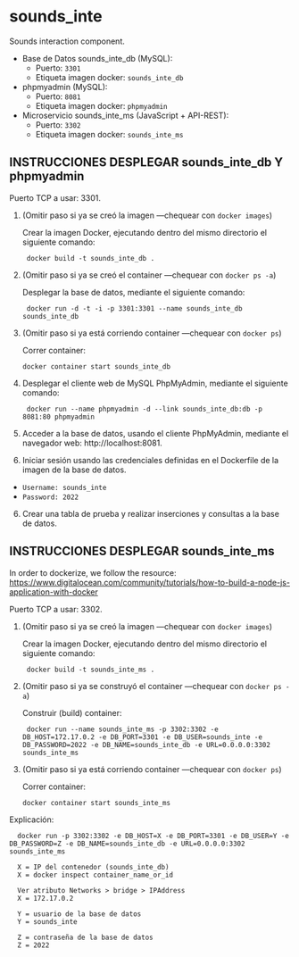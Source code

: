 # sounds_inte
Sounds interaction component.
* Base de Datos sounds_inte_db (MySQL): 
  *  Puerto: `3301`
  *  Etiqueta imagen docker: `sounds_inte_db`
* phpmyadmin (MySQL): 
  *  Puerto: `8081`
  *  Etiqueta imagen docker: `phpmyadmin`
* Microservicio sounds_inte_ms (JavaScript + API-REST): 
  *  Puerto: `3302`
  *  Etiqueta imagen docker: `sounds_inte_ms`


## INSTRUCCIONES DESPLEGAR sounds_inte_db Y phpmyadmin
Puerto TCP a usar: 3301.
1. (Omitir paso si ya se creó la imagen —chequear con `docker images`) 

   Crear la imagen Docker, ejecutando dentro del mismo directorio el siguiente comando: 

        docker build -t sounds_inte_db .

2. (Omitir paso si ya se creó el container —chequear con `docker ps -a`) 
   
   Desplegar la base de datos, mediante el siguiente comando:

        docker run -d -t -i -p 3301:3301 --name sounds_inte_db sounds_inte_db

3. (Omitir paso si ya está corriendo container —chequear con `docker ps`) 

   Correr container:

       docker container start sounds_inte_db

3. Desplegar el cliente web de MySQL PhpMyAdmin, mediante el siguiente comando:

        docker run --name phpmyadmin -d --link sounds_inte_db:db -p 8081:80 phpmyadmin

4. Acceder a la base de datos, usando el cliente PhpMyAdmin, mediante el navegador
web: http://localhost:8081.

5. Iniciar sesión usando las credenciales definidas en el Dockerfile de la imagen de la base de datos.
  * `Username: sounds_inte`
  * `Password: 2022`

6. Crear una tabla de prueba y realizar inserciones y consultas a la base de datos.


## INSTRUCCIONES DESPLEGAR sounds_inte_ms

In order to dockerize, we follow the resource: https://www.digitalocean.com/community/tutorials/how-to-build-a-node-js-application-with-docker

Puerto TCP a usar: 3302.

1. (Omitir paso si ya se creó la imagen —chequear con `docker images`) 

   Crear la imagen Docker, ejecutando dentro del mismo directorio el siguiente comando: 

        docker build -t sounds_inte_ms .

2. (Omitir paso si ya se construyó el container —chequear con `docker ps -a`) 
   
   Construir (build) container:

        docker run --name sounds_inte_ms -p 3302:3302 -e DB_HOST=172.17.0.2 -e DB_PORT=3301 -e DB_USER=sounds_inte -e DB_PASSWORD=2022 -e DB_NAME=sounds_inte_db -e URL=0.0.0.0:3302 sounds_inte_ms

3. (Omitir paso si ya está corriendo container —chequear con `docker ps`) 

   Correr container:

       docker container start sounds_inte_ms

  Explicación:
     
      docker run -p 3302:3302 -e DB_HOST=X -e DB_PORT=3301 -e DB_USER=Y -e DB_PASSWORD=Z -e DB_NAME=sounds_inte_db -e URL=0.0.0.0:3302 sounds_inte_ms
      
      X = IP del contenedor (sounds_inte_db)
      X = docker inspect container_name_or_id
      
      Ver atributo Networks > bridge > IPAddress
      X = 172.17.0.2

      Y = usuario de la base de datos
      Y = sounds_inte

      Z = contraseña de la base de datos
      Z = 2022
